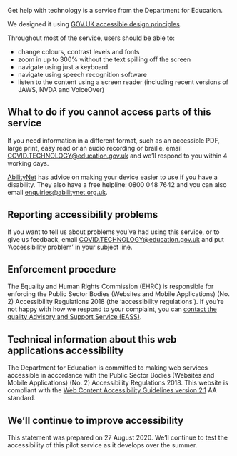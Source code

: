Get help with technology is a service from the Department for Education.

We designed it using [GOV.UK accessible design principles](https://design-system.service.gov.uk/accessibility/).

Throughout most of the service, users should be able to:

* change colours, contrast levels and fonts
* zoom in up to 300% without the text spilling off the screen
* navigate using just a keyboard
* navigate using speech recognition software
* listen to the content using a screen reader (including recent versions of JAWS, NVDA and VoiceOver)

## What to do if you cannot access parts of this service

If you need information in a different format, such as an accessible PDF, large print, easy read or an audio recording or braille, email [COVID.TECHNOLOGY@education.gov.uk](mailto:COVID.TECHNOLOGY@education.gov.uk) and we’ll respond to you within 4 working days.

[AbilityNet](https://mcmw.abilitynet.org.uk/) has advice on making your device easier to use if you have a disability. They also have a free helpline: 0800 048 7642 and you can also email [enquiries@abilitynet.org.uk](mailto:enquiries@abilitynet.org.uk).

## Reporting accessibility problems

If you want to tell us about problems you’ve had using this service, or to give us feedback, email  [COVID.TECHNOLOGY@education.gov.uk](mailto:COVID.TECHNOLOGY@education.gov.uk) and put ‘Accessibility problem’ in your subject line.

## Enforcement procedure

The Equality and Human Rights Commission (EHRC) is responsible for enforcing the Public Sector Bodies (Websites and Mobile Applications) (No. 2) Accessibility Regulations 2018 (the ‘accessibility regulations’).
If you’re not happy with how we respond to your complaint, you can [contact the quality Advisory and Support Service (EASS)](https://www.equalityadvisoryservice.com/).

## Technical information about this web applications accessibility

The Department for Education is committed to making web services accessible in accordance with the Public Sector Bodies (Websites and Mobile Applications) (No. 2) Accessibility Regulations 2018.
This website is compliant with the [Web Content Accessibility Guidelines version 2.1](https://www.w3.org/TR/WCAG21) AA standard.

## We’ll continue to improve accessibility

This statement was prepared on 27 August 2020. We’ll continue to test the accessibility of this pilot service as it develops over the summer.
